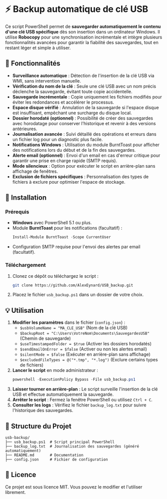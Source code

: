 # ⚡ Backup automatique de clé USB

Ce script PowerShell permet de **sauvegarder automatiquement le contenu d'une clé USB spécifique** dès son insertion dans un ordinateur Windows. Il utilise **Robocopy** pour une synchronisation incrémentale et intègre plusieurs fonctionnalités avancées pour garantir la fiabilité des sauvegardes, tout en restant léger et simple à utiliser.

## 📖 Fonctionnalités
- **Surveillance automatique** : Détection de l'insertion de la clé USB via WMI, sans intervention manuelle.
- **Vérification du nom de la clé** : Seule une clé USB avec un nom précis déclenche la sauvegarde, évitant toute copie accidentelle.
- **Sauvegarde incrémentale** : Copie uniquement les fichiers modifiés pour éviter les redondances et accélérer le processus.
- **Espace disque vérifié** : Annulation de la sauvegarde si l'espace disque est insuffisant, empêchant une surcharge du disque local.
- **Dossier horodaté (optionnel)** : Possibilité de créer des sauvegardes avec horodatage pour conserver l'historique et revenir à des versions antérieures.
- **Journalisation avancée** : Suivi détaillé des opérations et erreurs dans un fichier log pour un diagnostic plus facile.
- **Notifications Windows** : Utilisation du module BurntToast pour afficher des notifications lors du début et de la fin des sauvegardes.
- **Alerte email (optionnel)** : Envoi d'un email en cas d'erreur critique pour garantir une prise en charge rapide (SMTP requis).
- **Mode silencieux** : Option pour exécuter le script en arrière-plan sans affichage de fenêtres.
- **Exclusion de fichiers spécifiques** : Personnalisation des types de fichiers à exclure pour optimiser l'espace de stockage.

## 📝 Installation
### Prérequis
- **Windows** avec PowerShell 5.1 ou plus.
- Module **BurntToast** pour les notifications (facultatif) :
  ```powershell
  Install-Module BurntToast -Scope CurrentUser
  ```
- Configuration SMTP requise pour l'envoi des alertes par email (facultatif).

### Téléchargement
1. Clonez ce dépôt ou téléchargez le script :
   ```sh
   git clone https://github.com/AlexEynard/USB_backup.git
   ```
2. Placez le fichier `usb_backup.ps1` dans un dossier de votre choix.

## 💡 Utilisation
1. **Modifier les paramètres** dans le fichier (`config.json`) :
   - `$usbVolumeName = "MA_CLE_USB"` (Nom de la clé USB)
   - `$backupRoot = "C:\Users\VotreNom\Documents\SauvegardesUSB"` (Chemin de sauvegarde)
   - `$useTimestampedFolder = $true` (Activer les dossiers horodatés)
   - `$sendEmailOnError = $false` (Activer ou non les alertes email)
   - `$silentMode = $false` (Exécuter en arrière-plan sans affichage)
   - `$excludedFileTypes = @("*.tmp", "*.log")` (Exclure certains types de fichiers)
2. **Lancer le script** en mode administrateur :
   ```powershell
   powershell -ExecutionPolicy Bypass -File usb_backup.ps1
   ```
3. **Laisser tourner en arrière-plan** : Le script surveille l'insertion de la clé USB et effectue automatiquement la sauvegarde.
4. **Arrêter le script** : Fermez la fenêtre PowerShell ou utilisez `Ctrl + C`.
5. **Consulter les logs** : Vérifiez le fichier `backup_log.txt` pour suivre l'historique des sauvegardes.

## 📂 Structure du Projet
```
usb-backup/
├── usb_backup.ps1  # Script principal PowerShell
├── backup_log.txt  # Journalisation des sauvegardes (généré automatiquement)
├── README.md       # Documentation
├── config.json     # Fichier de configuration
```

## 📘 Licence
Ce projet est sous licence MIT. Vous pouvez le modifier et l'utiliser librement.

